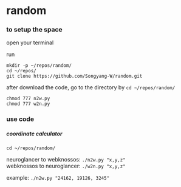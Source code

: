 # random

### to setup the space
open your terminal

run 
```
mkdir -p ~/repos/random/
cd ~/repos/
git clone https://github.com/Songyang-W/random.git
```
after download the code, go to the directory by
`cd ~/repos/random/`
```
chmod 777 n2w.py
chmod 777 w2n.py
```

### use code
##### coordinate calculator
```cd ~/repos/random/```

neuroglancer to webknossos: 
`./n2w.py "x,y,z"` <br>
webknossos to neuroglancer: 
`./w2n.py "x,y,z"`

example: `./n2w.py "24162, 19126, 3245" `
